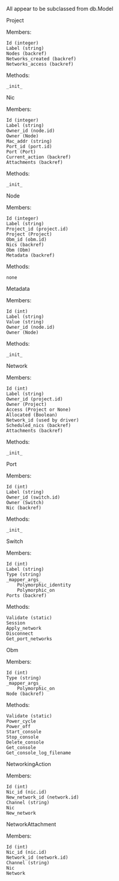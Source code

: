 All appear to be subclassed from db.Model

 

Project

Members:

    Id (integer)
    Label (string)
    Nodes (backref)
    Networks_created (backref)
    Networks_access (backref)

Methods:

    _init_

 

Nic

Members:

    Id (integer)
    Label (string)
    Owner_id (node.id)
    Owner (Node)
    Mac_addr (string)
    Port_id (port.id)
    Port (Port)
    Current_action (backref)
    Attachments (backref)

Methods:

    _init_

 

Node

Members:

    Id (integer)
    Label (string)
    Project_id (project.id)
    Project (Project)
    Obm_id (obm.id)
    Nics (backref)
    Obm (Obm)
    Metadata (backref)

Methods:

    none

 

Metadata

Members:

    Id (int)
    Label (string)
    Value (string)
    Owner_id (node.id)
    Owner (Node)

Methods:

    _init_

 

Network

Members:

    Id (int)
    Label (string)
    Owner_id (project.id)
    Owner (Project)
    Access (Project or None)
    Allocated (Boolean)
    Network_id (used by driver)
    Scheduled_nics (backref)
    Attachments (backref)

Methods:

    _init_

 

Port

Members:

    Id (int)
    Label (string)
    Owner_id (switch.id)
    Owner (Switch)
    Nic (backref)

Methods:

    _init_

 

Switch

Members:

    Id (int)
    Label (string)
    Type (string)
    _mapper_args_
        Polymorphic_identity
        Polymorphic_on
    Ports (backref)

Methods:

    Validate (static)
    Session
    Apply_network
    Disconnect
    Get_port_networks

 

Obm

Members:

    Id (int)
    Type (string)
    _mapper_args_
        Polymorphic_on
    Node (backref)

Methods:

    Validate (static)
    Power_cycle
    Power_off
    Start_console
    Stop_console
    Delete_console
    Get_console
    Get_console_log_filename

 

NetworkingAction

Members:

    Id (int)
    Nic_id (nic.id)
    New_network_id (network.id)
    Channel (string)
    Nic
    New_network

 

NetworkAttachment

Members:

    Id (int)
    Nic_id (nic.id)
    Network_id (network.id)
    Channel (string)
    Nic
    Network
